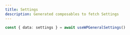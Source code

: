 ```yaml
---
title: Settings
description: Generated composables to fetch Settings
---
```


```ts twoslash
const { data: settings } = await useWPGeneralSettings()
```
